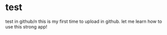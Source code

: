 # test
test in github/n
this is my first time to upload in github. let me learn how to use this strong app!
